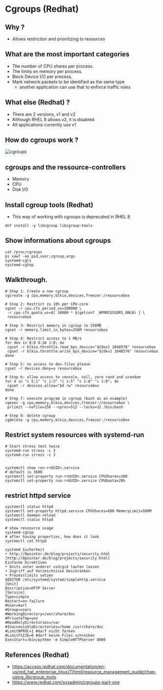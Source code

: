 # Cgroups (Redhat)

## Why ? 

  * Allows restriction and prioritizing to resources 
 
## What are the most important categories 

  * The number of CPU shares per process.
  * The limits on memory per process.
  * Block Device I/O per process.
  * Mark network packets to be identified as the same type 
    * another application can use that to enforce traffic rules  

## What else (Redhat) ? 

  * There are 2 versions, v1 and v2
  * Although RHEL 8 allows v2, it is disabled 
  * All applications currently use v1  

## How do cgroups work ? 

  ![cgroups](https://www.redhat.com/sysadmin/sites/default/files/styles/embed_large/public/2020-09/CGroup_Diagram.png?itok=pbB1JLje)

## cgroups and the ressource-controllers 

  * Memory
  * CPU 
  * Disk I/O

## Install cgroup tools (Redhat) 

  * This way of working with cgroups is deprecated in RHEL 8 

```
dnf install -y libcgroup libcgroup-tools
```

## Show informations about cgroups 

```
cat /proc/cgroups
ps xawf -eo pid,user,cgroup,args
systemd-cgls
systemd-cgtop
```

## Walkthrough.  

```
# Step 1: Create a new cgroup 
cgcreate -g cpu,memory,blkio,devices,freezer:/resourcebox

# Step 2: Restrict zu 10% per CPU-core 
cgset -r cpu.cfs_period_us=100000 \
 -r cpu.cfs_quota_us=$[ 10000 * $(getconf _NPROCESSORS_ONLN) ] \
 resourcebox

# Step 3: Restrict memory in cgroup to 256MB
cgset -r memory.limit_in_bytes=256M resourcebox

# Step 4: Restrict access to 1 MB/s 
for dev in 8:0 8:16 1:0; do
 cgset -r blkio.throttle.read_bps_device="${dev} 1048576" resourcebox
 cgset -r blkio.throttle.write_bps_device="${dev} 1048576" resourcebox
done

# Step 5: no access to dev-files please 
cgset -r devices.deny=a resourcebox

# Step 6: allow access to console, null, zero rand and urandom 
for d in "c 5:1" "c 1:3" "c 1:5" "c 1:8" "c 1:9"; do
 cgset -r devices.allow="$d rw" resourcebox
done

# Step 7: execute program in cgroup (bash as an example) 
cgexec -g cpu,memory,blkio,devices,freezer:/resourcebox \
 prlimit --nofile=256 --nproc=512 --locks=32 /bin/bash

# Step 8: delete cgroup 
cgdelete -g cpu,memory,blkio,devices,freezer:/resourcebox

```

## Restrict system resources with systemd-run 

```
# Start stress test twice 
systemd-run stress -c 3
systemd-run stress -c 3


systemctl show run-r<UUID>.service
# default is 3600
systemctl set-property run-r<UUID>.service CPUShares=100
systemctl set-property run-r<UUID>.service CPUQuota=20%

```

## restrict httpd service 

```
systemctl status httpd
systemctl set-property httpd.service CPUShares=600 MemoryLimit=500M
systemctl daemon-reload 
systemctl status httpd

# show ressource usage 
systemd-cgtop
# after having properties, how does it look
systemctl cat httpd

```



```
systemd Sicherheit
• http://0pointer.de/blog/projects/security.html [http://0pointer.de/blog/projects/security.html]
Einfache Direktiven
• Units unter anderer uid/gid laufen lassen
• Zugriff auf Verzeichnisse beschränken
• Prozesslimits setzen
$EDITOR /etc/systemd/system/simplehttp.service
[Unit]
Description=HTTP Server
[Service]
Type=simple
Restart=on-failure
#User=karl
#Group=users
#WorkingDirectory=/usr/share/doc
#PrivateTmp=yes
#ReadOnlyDirectories=/var
#InaccessibleDirectories=/home /usr/share/doc
#LimitNPROC=1 #darf nicht forken
#LimitFSIZE=0 #darf keine Files schreiben
ExecStart=/bin/python -m SimpleHTTPServer 8000
```

## References (Redhat) 

  * https://access.redhat.com/documentation/en-us/red_hat_enterprise_linux/7/html/resource_management_guide/chap-using_libcgroup_tools
  * https://www.redhat.com/sysadmin/cgroups-part-one
